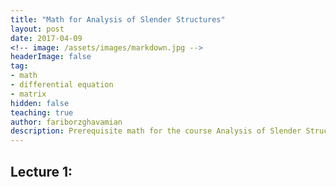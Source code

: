 ```yaml
---
title: "Math for Analysis of Slender Structures"
layout: post
date: 2017-04-09
<!-- image: /assets/images/markdown.jpg -->
headerImage: false
tag:
- math
- differential equation
- matrix
hidden: false
teaching: true
author: fariborzghavamian
description: Prerequisite math for the course Analysis of Slender Structures
---
```


## Lecture 1:


